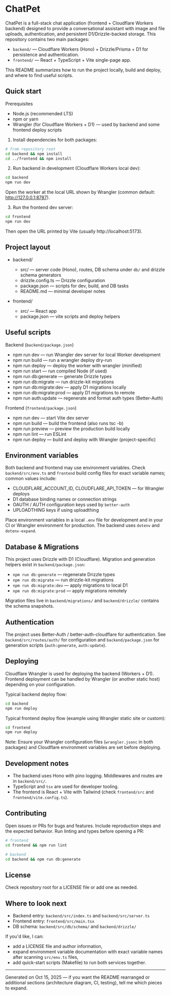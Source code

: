 # ChatPet

ChatPet is a full-stack chat application (frontend + Cloudflare Workers backend) designed to provide a conversational assistant with image and file uploads, authentication, and persistent D1/Drizzle-backed storage. This repository contains two main packages:

- `backend/` — Cloudflare Workers (Hono) + Drizzle/Prisma + D1 for persistence and authentication.
- `frontend/` — React + TypeScript + Vite single-page app.

This README summarizes how to run the project locally, build and deploy, and where to find useful scripts.

## Quick start

Prerequisites

- Node.js (recommended LTS)
- npm or yarn
- Wrangler (for Cloudflare Workers + D1) — used by backend and some frontend deploy scripts

1. Install dependencies for both packages:

```bash
# from repository root
cd backend && npm install
cd ../frontend && npm install
```

2. Run backend in development (Cloudflare Workers local dev):

```bash
cd backend
npm run dev
```

Open the worker at the local URL shown by Wrangler (common default: http://127.0.0.1:8787).

3. Run the frontend dev server:

```bash
cd frontend
npm run dev
```

Then open the URL printed by Vite (usually http://localhost:5173).

## Project layout

- backend/

  - src/ — server code (Hono), routes, DB schema under `db/` and drizzle schema generators
  - drizzle.config.ts — Drizzle configuration
  - package.json — scripts for dev, build, and DB tasks
  - README.md — minimal developer notes

- frontend/
  - src/ — React app
  - package.json — vite scripts and deploy helpers

## Useful scripts

Backend (`backend/package.json`)

- npm run dev — run Wrangler dev server for local Worker development
- npm run build — run a wrangler deploy dry-run
- npm run deploy — deploy the worker with wrangler (minified)
- npm run start — run compiled Node (if used)
- npm run db:generate — generate Drizzle types
- npm run db:migrate — run drizzle-kit migrations
- npm run db:migrate:dev — apply D1 migrations locally
- npm run db:migrate:prod — apply D1 migrations to remote
- npm run auth:update — regenerate and format auth types (Better-Auth)

Frontend (`frontend/package.json`)

- npm run dev — start Vite dev server
- npm run build — build the frontend (also runs tsc -b)
- npm run preview — preview the production build locally
- npm run lint — run ESLint
- npm run deploy — build and deploy with Wrangler (project-specific)

## Environment variables

Both backend and frontend may use environment variables. Check `backend/src/env.ts` and `frontend` build config files for exact variable names; common values include:

- CLOUDFLARE_ACCOUNT_ID, CLOUDFLARE_API_TOKEN — for Wrangler deploys
- D1 database binding names or connection strings
- OAUTH / AUTH configuration keys used by `better-auth`
- UPLOADTHING keys if using uploadthing

Place environment variables in a local `.env` file for development and in your CI or Wrangler environment for production. The backend uses `dotenv` and `dotenv-expand`.

## Database & Migrations

This project uses Drizzle with D1 (Cloudflare). Migration and generation helpers exist in `backend/package.json`:

- `npm run db:generate` — regenerate Drizzle types
- `npm run db:migrate` — run drizzle-kit migrations
- `npm run db:migrate:dev` — apply migrations to local D1
- `npm run db:migrate:prod` — apply migrations remotely

Migration files live in `backend/migrations/` and `backend/drizzle/` contains the schema snapshots.

## Authentication

The project uses Better-Auth / better-auth-cloudflare for authentication. See `backend/src/routes/auth/` for configuration and `backend/package.json` for generation scripts (`auth:generate`, `auth:update`).

## Deploying

Cloudflare Wrangler is used for deploying the backend (Workers + D1). Frontend deployment can be handled by Wrangler (or another static host) depending on your configuration.

Typical backend deploy flow:

```bash
cd backend
npm run deploy
```

Typical frontend deploy flow (example using Wrangler static site or custom):

```bash
cd frontend
npm run deploy
```

Note: Ensure your Wrangler configuration files (`wrangler.jsonc` in both packages) and Cloudflare environment variables are set before deploying.

## Development notes

- The backend uses Hono with pino logging. Middlewares and routes are in `backend/src/`.
- TypeScript and `tsx` are used for developer tooling.
- The frontend is React + Vite with Tailwind (check `frontend/src` and `frontend/vite.config.ts`).

## Contributing

Open issues or PRs for bugs and features. Include reproduction steps and the expected behavior. Run linting and types before opening a PR:

```bash
# frontend
cd frontend && npm run lint

# backend
cd backend && npm run db:generate
```

## License

Check repository root for a LICENSE file or add one as needed.

## Where to look next

- Backend entry: `backend/src/index.ts` and `backend/src/server.ts`
- Frontend entry: `frontend/src/main.tsx`
- DB schema: `backend/src/db/schema/` and `backend/drizzle/`

If you'd like, I can:

- add a LICENSE file and author information,
- expand environment variable documentation with exact variable names after scanning `src/env.ts` files,
- add quick-start scripts (Makefile) to run both services together.

---

Generated on Oct 15, 2025 — if you want the README rearranged or additional sections (architecture diagram, CI, testing), tell me which pieces to expand.
